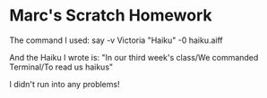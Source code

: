 # Marc's Scratch Homework
The command I used: say -v Victoria "Haiku" -0 haiku.aiff

And the Haiku I wrote is:
"In our third week's class/We commanded Terminal/To read us haikus"

I didn't run into any problems!